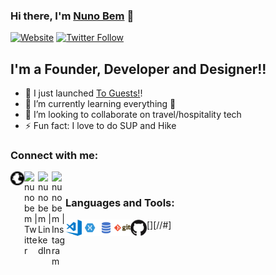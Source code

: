 ### Hi there, I'm [Nuno Bem][website] 👋

[![Website](https://img.shields.io/website?label=nunobem.com&style=for-the-badge&url=https%3A%2F%2Fcodestackr.com)](https://nunobem.com)
[![Twitter Follow](https://img.shields.io/twitter/follow/nunobem?color=1DA1F2&logo=twitter&style=for-the-badge)](https://twitter.com/intent/follow?original_referer=https%3A%2F%2Fgithub.com%2Fnunobem&screen_name=nunobem)

## I'm a Founder, Developer and Designer!!

- 🔭 I just launched [To Guests!][toguests]!
- 🌱 I’m currently learning everything 🤣
- 👯 I’m looking to collaborate on travel/hospitality tech
- ⚡ Fun fact: I love to do SUP and Hike


### Connect with me:

[<img align="left" alt="nunobem.com" width="22px" src="https://raw.githubusercontent.com/iconic/open-iconic/master/svg/globe.svg" />][website]
[<img align="left" alt="nunobem | Twitter" width="22px" src="https://cdn.jsdelivr.net/npm/simple-icons@v3/icons/twitter.svg" />][twitter]
[<img align="left" alt="nunobem | LinkedIn" width="22px" src="https://cdn.jsdelivr.net/npm/simple-icons@v3/icons/linkedin.svg" />][linkedin]
[<img align="left" alt="nunobem | Instagram" width="22px" src="https://cdn.jsdelivr.net/npm/simple-icons@v3/icons/instagram.svg" />][instagram]

<br />

### Languages and Tools:

[<img align="left" alt="Visual Studio Code" width="26px" src="https://raw.githubusercontent.com/github/explore/80688e429a7d4ef2fca1e82350fe8e3517d3494d/topics/visual-studio-code/visual-studio-code.png" />][//#]
<img align="left" alt="Xamarin" width="26px" src="https://raw.githubusercontent.com/github/explore/80688e429a7d4ef2fca1e82350fe8e3517d3494d/topics/xamarin/xamarin.png" />
<img align="left" alt="SQL" width="26px" src="https://raw.githubusercontent.com/github/explore/80688e429a7d4ef2fca1e82350fe8e3517d3494d/topics/sql/sql.png" />
<img align="left" alt="Git" width="26px" src="https://raw.githubusercontent.com/github/explore/80688e429a7d4ef2fca1e82350fe8e3517d3494d/topics/git/git.png" />
<img align="left" alt="GitHub" width="26px" src="https://raw.githubusercontent.com/github/explore/78df643247d429f6cc873026c0622819ad797942/topics/github/github.png" />

<br />
<br />


[website]: https://nunobem.com
[twitter]: https://twitter.com/nunobem
[instagram]: https://instagram.com/nunobem
[linkedin]: https://linkedin.com/in/nunobem
[toguests]: https://toguests.com
